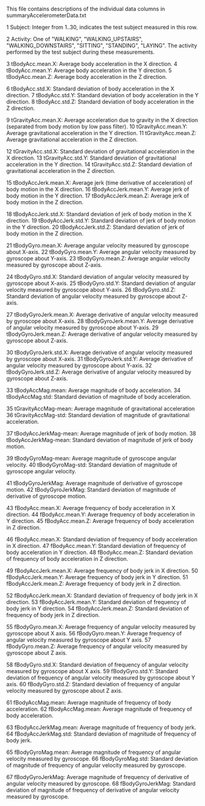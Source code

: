 This file contains descriptions of the individual data columns in
summaryAccelerometerData.txt

1 Subject:  Integer from 1..30, indicates the test subject measured in this row.

2 Activity:  One of "WALKING", "WALKING_UPSTAIRS", "WALKING_DOWNSTAIRS",
  "SITTING", "STANDING", "LAYING". The activity performed by the test subject
  during these measurements.

3 tBodyAcc.mean.X:  Average body acceleration in the X direction.
4 tBodyAcc.mean.Y:  Average body acceleration in the Y direction.
5 tBodyAcc.mean.Z:  Average body acceleration in the Z direction.

6 tBodyAcc.std.X:  Standard deviation of body acceleration in the X direction.
7 tBodyAcc.std.Y:  Standard deviation of body acceleration in the Y direction.
8 tBodyAcc.std.Z:  Standard deviation of body acceleration in the Z direction.

9 tGravityAcc.mean.X:  Average acceleration due to gravity in the X direction (separated from body motion by low pass filter).
10 tGravityAcc.mean.Y:  Average gravitational acceleration in the Y direction.
11 tGravityAcc.mean.Z:  Average gravitational acceleration in the Z direction.

12 tGravityAcc.std.X:  Standard deviation of gravitational acceleration in the X direction.
13 tGravityAcc.std.Y:  Standard deviation of gravitational acceleration in the Y direction.
14 tGravityAcc.std.Z:  Standard deviation of gravitational acceleration in the Z direction.

15 tBodyAccJerk.mean.X: Average jerk (time derivative of acceleration) of body motion in the X direction.
16 tBodyAccJerk.mean.Y: Average jerk of body motion in the Y direction.
17 tBodyAccJerk.mean.Z: Average jerk of body motion in the Z direction.

18 tBodyAccJerk.std.X: Standard deviation of jerk of body motion in the X direction.
19 tBodyAccJerk.std.Y: Standard deviation of jerk of body motion in the Y direction.
20 tBodyAccJerk.std.Z: Standard deviation of jerk of body motion in the Z direction.

21 tBodyGyro.mean.X: Average angular velocity measured by gyroscope about X-axis.
22 tBodyGyro.mean.Y: Average angular velocity measured by gyroscope about Y-axis.
23 tBodyGyro.mean.Z: Average angular velocity measured by gyroscope about Z-axis.

24 tBodyGyro.std.X: Standard deviation of angular velocity measured by gyroscope about X-axis.
25 tBodyGyro.std.Y: Standard deviation of angular velocity measured by gyroscope about Y-axis.
26 tBodyGyro.std.Z: Standard deviation of angular velocity measured by gyroscope about Z-axis.

27 tBodyGyroJerk.mean.X: Average derivative of angular velocity measured by gyroscope about X-axis.
28 tBodyGyroJerk.mean.Y: Average derivative of angular velocity measured by gyroscope about Y-axis.
29 tBodyGyroJerk.mean.Z: Average derivative of angular velocity measured by gyroscope about Z-axis.

30 tBodyGyroJerk.std.X: Average derivative of angular velocity measured by gyroscope about X-axis.
31 tBodyGyroJerk.std.Y: Average derivative of angular velocity measured by gyroscope about Y-axis.
32 tBodyGyroJerk.std.Z: Average derivative of angular velocity measured by gyroscope about Z-axis.

33 tBodyAccMag.mean: Average magnitude of body acceleration.
34 tBodyAccMag.std: Standard deviation of magnitude of body acceleration.

35 tGravityAccMag-mean: Average magnitude of gravitational acceleration
36 tGravityAccMag-std: Standard deviation of magnitude of gravitational acceleration.

37 tBodyAccJerkMag-mean: Average magnitude of jerk of body motion.
38 tBodyAccJerkMag-mean: Standard deviation of magnitude of jerk of body motion.

39 tBodyGyroMag-mean:  Average magnitude of gyroscope angular velocity.
40 tBodyGyroMag-std:  Standard deviation of magnitude of gyroscope angular velocity.

41 tBodyGyroJerkMag:  Average magnitude of derivative of gyroscope motion.
42 tBodyGyroJerkMag:  Standard deviation of magnitude of derivative of gyroscope motion.

43 fBodyAcc.mean.X: Average frequency of body acceleration in X direction.
44 fBodyAcc.mean.Y: Average frequency of body acceleration in Y direction.
45 fBodyAcc.mean.Z: Average frequency of body acceleration in Z direction.

46 fBodyAcc.mean.X: Standard deviation of frequency of body acceleration in X direction.
47 fBodyAcc.mean.Y: Standard deviation of frequency of body acceleration in Y direction.
48 fBodyAcc.mean.Z: Standard deviation of frequency of body acceleration in Z direction.

49 fBodyAccJerk.mean.X: Average frequency of body jerk in X direction.
50 fBodyAccJerk.mean.Y: Average frequency of body jerk in Y direction.
51 fBodyAccJerk.mean.Z: Average frequency of body jerk in Z direction.

52 fBodyAccJerk.mean.X: Standard deviation of frequency of body jerk in X direction.
53 fBodyAccJerk.mean.Y: Standard deviation of frequency of body jerk in Y direction.
54 fBodyAccJerk.mean.Z: Standard deviation of frequency of body jerk in Z direction.

55 fBodyGyro.mean.X: Average frequency of angular velocity measured by gyroscope about X axis.
56 fBodyGyro.mean.Y: Average frequency of angular velocity measured by gyroscope about Y axis.
57 fBodyGyro.mean.Z: Average frequency of angular velocity measured by gyroscope about Z axis.

58 fBodyGyro.std.X: Standard deviation of frequency of angular velocity measured by gyroscope about X axis.
59 fBodyGyro.std.Y: Standard deviation of frequency of angular velocity measured by gyroscope about Y axis.
60 fBodyGyro.std.Z: Standard deviation of frequency of angular velocity measured by gyroscope about Z axis.

61 fBodyAccMag.mean: Average magnitude of frequency of body acceleration.
62 fBodyAccMag.mean: Average magnitude of frequency of body acceleration.

63 fBodyAccJerkMag.mean: Average magnitude of frequency of body jerk.
64 fBodyAccJerkMag.std: Standard deviation of magnitude of frequency of body jerk.

65 fBodyGyroMag.mean: Average magnitude of frequency of angular velocity measured by gyroscope.
66 fBodyGyroMag.std: Standard deviation of magnitude of frequency of angular velocity measured by gyroscope.

67 fBodyGyroJerkMag: Average magnitude of frequency of derivative of angular velocity measured by gyroscope.
68 fBodyGyroJerkMag: Standard deviation of magnitude of frequency of derivative of angular velocity measured by gyroscope.
